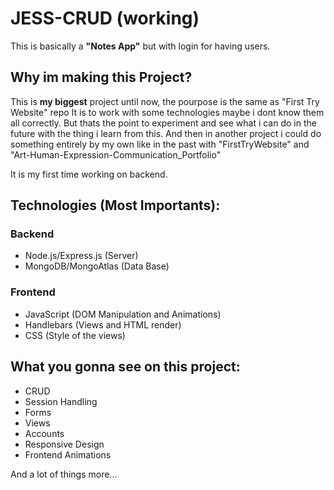 # JESS-CRUD (working)

This is basically a **"Notes App"** but with login for having users.

## Why im making this Project?

This is **my biggest** project until now, the pourpose is the same as "First Try Website" repo
It is to work with some technologies maybe i dont know them all correctly.
But thats the point to experiment and see what i can do in the future with the thing i learn from this.
And then in another project i could do something entirely by my own like in the past with "FirstTryWebsite" and "Art-Human-Expression-Communication_Portfolio"

It is my first time working on backend.

## Technologies (Most Importants):

### Backend

- Node.js/Express.js (Server)
- MongoDB/MongoAtlas (Data Base)

### Frontend

- JavaScript (DOM Manipulation and Animations)
- Handlebars (Views and HTML render)
- CSS (Style of the views)

## What you gonna see on this project:

- CRUD
- Session Handling
- Forms
- Views
- Accounts
- Responsive Design
- Frontend Animations

And a lot of things more...
